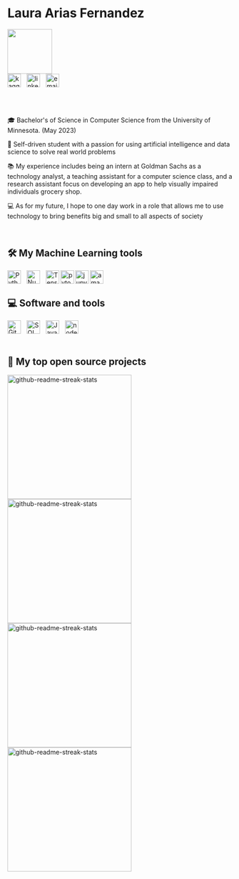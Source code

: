 # Laura Arias Fernandez
 [//]: <> (REFERENCES https://github.com/DenverCoder1/DenverCoder1/blob/main/README.md)

<div class="container">
  <div style="min-width:80px;">
    <img style="width:100px" src="https://media.giphy.com/media/na5kHvSAGyR30kVXqZ/giphy.gif">  
    <div class="container" style="display:flex; flex-direction:row;padding-bottom:50px;">
      <a href="https://www.kaggle.com/lauraariasfernndez">
              <img align="left"alt="kaggle" title="Visit my Kaggle"  width="30px" style="padding-right:10px;" src="https://cdn.jsdelivr.net/gh/devicons/devicon/icons/kaggle/kaggle-original.svg" /></a>
      <a href="https://www.linkedin.com/in/laura-arias-fernandez-61b121191/">
              <img align="left" alt="linkedin" title="My linkedin"  width="30px" style="padding-right:10px;" src="https://cdn.jsdelivr.net/gh/devicons/devicon/icons/linkedin/linkedin-original.svg" /></a>
      <a href="mailto:larfer2001@gmail.com">
              <img align="left"  alt="email" title="Email me"  width="30px" style="padding-right:10px;" src="https://upload.wikimedia.org/wikipedia/commons/thumb/7/7e/Gmail_icon_%282020%29.svg/768px-Gmail_icon_%282020%29.svg.png?20201210105308" /></a>
      </div>
  </div>
<div>
    <p>🎓 Bachelor's of Science in Computer Science from the University of Minnesota. (May 2023)</p>
    <p>🌇 Self-driven student with a passion for using artificial intelligence and data science to solve real world problems</p>
    <p>📚 My experience includes being an intern at Goldman Sachs as a technology analyst, a teaching assistant for a computer science class, and a research assistant focus on developing an app to help visually impaired individuals grocery shop. </p>
    <p>💻 As for my future, I hope to one day work in a role that allows me to use technology to bring benefits big and small to all aspects of society</p>
  </div>
    
</div>

<br>

## 🛠️ My Machine Learning tools 
 [//]: <> (ICONS https://devicon.dev/)

<img align="left" alt="Python" width="30px" style="padding-right:10px;" src="https://cdn.jsdelivr.net/gh/devicons/devicon/icons/python/python-plain.svg" />

<img align="left" alt="Numpy" width="30px" style="padding-right:10px;" src="https://cdn.jsdelivr.net/gh/devicons/devicon/icons/numpy/numpy-original-wordmark.svg" />


<img align="left" alt="Tensorflow" width="30px" src="https://cdn.jsdelivr.net/gh/devicons/devicon/icons/tensorflow/tensorflow-original.svg" />

<img align="left" alt="pytorch" width="30px" src="https://cdn.jsdelivr.net/gh/devicons/devicon/icons/pytorch/pytorch-original.svg" />

<img align="left" alt="jupyterNotebook" width="30px" src="https://cdn.jsdelivr.net/gh/devicons/devicon/icons/jupyter/jupyter-original-wordmark.svg" />

<img alt="amazonWebService" width="30px" src="https://cdn.jsdelivr.net/gh/devicons/devicon/icons/amazonwebservices/amazonwebservices-plain-wordmark.svg" />

<br>

## 💻 Software and tools
<img align="left" alt="Git" width="30px" style="padding-right:10px;" src="https://cdn.jsdelivr.net/gh/devicons/devicon/icons/git/git-original.svg" />

<img align="left" alt="SQL" width="30px" style="padding-right:10px;" src="https://cdn.jsdelivr.net/gh/devicons/devicon/icons/mysql/mysql-original.svg" />

<img align="left" alt="JavaScript" width="30px" style="padding-right:10px;" src="https://cdn.jsdelivr.net/gh/devicons/devicon/icons/javascript/javascript-plain.svg" />

<img align="left" alt="nodeJS" width="30px" src="https://cdn.jsdelivr.net/gh/devicons/devicon/icons/nodejs/nodejs-original.svg" />

<br>
<br>
<br>

## 📘 My top open source projects
<p align="left">
<a href="https://github.com/lauraAriasFdez/barcodeDetector"><img width="278" src="https://github-readme-stats.vercel.app/api/pin/?username=lauraAriasFdez&repo=barcodeDetector&theme=react&bg_color=1F222E&title_color=F85D7F&hide_border=true&icon_color=F8D866&show_icons=false" alt="github-readme-streak-stats"></a>
<a href="https://github.com/lauraAriasFdez/k-means-img-clustering"><img width="278" src="https://github-readme-stats.vercel.app/api/pin/?username=lauraAriasFdez&repo=k-means-img-clustering&theme=react&bg_color=1F222E&title_color=F85D7F&hide_border=true&icon_color=F8D866&show_icons=false" alt="github-readme-streak-stats"></a>
<a href="https://github.com/lauraAriasFdez/Ciphers"><img width="278" src="https://github-readme-stats.vercel.app/api/pin/?username=lauraAriasFdez&repo=Ciphers&theme=react&bg_color=1F222E&title_color=F85D7F&hide_border=true&icon_color=F8D866&show_icons=false" alt="github-readme-streak-stats"></a>
<a href="https://github.com/lauraAriasFdez/SentimentAnalysis"><img width="278" src="https://github-readme-stats.vercel.app/api/pin/?username=lauraAriasFdez&repo=SentimentAnalysis&theme=react&bg_color=1F222E&title_color=F85D7F&hide_border=true&icon_color=F8D866&show_icons=false" alt="github-readme-streak-stats"></a>
</p>



